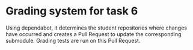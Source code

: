 # Grading system for task 6
Using dependabot, it determines the student repositories where changes have occurred and creates a Pull Request to update the corresponding submodule. Grading tests are run on this Pull Request.

